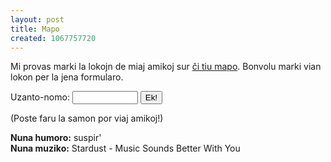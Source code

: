 ```yaml
---
layout: post
title: Mapo
created: 1067757720
---
```

Mi provas marki la lokojn de miaj amikoj sur [ĉi tiu mapo](http://ljmaps.robobeasts.com/viewmap.php?user=argilo).  Bonvolu marki vian lokon per la jena formularo.

<form action="http://ljmaps.robobeasts.com/setlocation.php"><p>Uzanto-nomo: <input type="text" name="user" size="10" maxlength="15" /> <input type="submit" value="Ek!" /></p></form>

(Poste faru la samon por viaj amikoj!)

**Nuna humoro:** suspir'  
**Nuna muziko:** Stardust - Music Sounds Better With You
